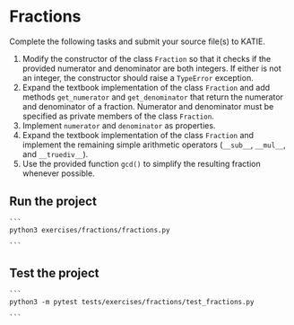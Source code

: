 # Fractions

Complete the following tasks and submit your source file(s) to KATIE.

1. Modify the constructor of the class `Fraction` so that it checks if the provided numerator and denominator are both integers. If either is not an integer, the constructor should raise a `TypeError` exception.
1. Expand the textbook implementation of the class `Fraction` and add methods `get_numerator` and `get_denominator` that return the numerator and denominator of a fraction. Numerator and denominator must be specified as private members of the class `Fraction`.
1. Implement `numerator` and `denominator` as properties.
1. Expand the textbook implementation of the class `Fraction` and implement the remaining simple arithmetic operators (`__sub__`, `__mul__`, and `__truediv__`).
1. Use the provided function `gcd()` to simplify the resulting fraction whenever possible.


## Run the project

    ```
    python3 exercises/fractions/fractions.py

    ```

## Test the project

    ```
    python3 -m pytest tests/exercises/fractions/test_fractions.py

    ```
